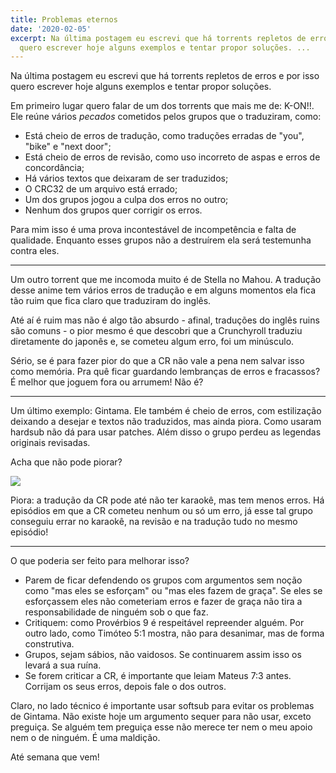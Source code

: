 ```yaml
---
title: Problemas eternos
date: '2020-02-05'
excerpt: Na última postagem eu escrevi que há torrents repletos de erros e por isso
  quero escrever hoje alguns exemplos e tentar propor soluções. ...
---
```




Na última postagem eu escrevi que há torrents repletos de erros e por isso quero escrever hoje alguns exemplos e tentar propor soluções.

Em primeiro lugar quero falar de um dos torrents que mais me de: K-ON!!. Ele reúne vários *pecados* cometidos pelos grupos que o traduziram, como:

* Está cheio de erros de tradução, como traduções erradas de "you", "bike" e "next door";
* Está cheio de erros de revisão, como uso incorreto de aspas e erros de concordância;
* Há vários textos que deixaram de ser traduzidos;
* O CRC32 de um arquivo está errado;
* Um dos grupos jogou a culpa dos erros no outro;
* Nenhum dos grupos quer corrigir os erros.

Para mim isso é uma prova incontestável de incompetência e falta de qualidade. Enquanto esses grupos não a destruírem ela será testemunha contra eles.

---


Um outro torrent que me incomoda muito é de Stella no Mahou. A tradução desse anime tem vários erros de tradução e em alguns momentos ela fica tão ruim que fica claro que traduziram do inglês.

Até aí é ruim mas não é algo tão absurdo - afinal, traduções do inglês ruins são comuns - o pior mesmo é que descobri que a Crunchyroll traduziu diretamente do japonês e, se cometeu algum erro, foi um minúsculo.

Sério, se é para fazer pior do que a CR não vale a pena nem salvar isso como memória. Pra quê ficar guardando lembranças de erros e fracassos? É melhor que joguem fora ou arrumem! Não é?

---


Um último exemplo: Gintama. Ele também é cheio de erros, com estilização deixando a desejar e textos não traduzidos, mas ainda piora. Como usaram hardsub não dá para usar patches. Além disso o grupo perdeu as legendas originais revisadas.

Acha que não pode piorar?

![](https://i.imgur.com/arFp7vj.png)

Piora: a tradução da CR pode até não ter karaokê, mas tem menos erros. Há episódios em que a CR cometeu nenhum ou só um erro, já esse tal grupo conseguiu errar no karaokê, na revisão e na tradução tudo no mesmo episódio!

---


O que poderia ser feito para melhorar isso?

* Parem de ficar defendendo os grupos com argumentos sem noção como "mas eles se esforçam" ou "mas eles fazem de graça". Se eles se esforçassem eles não cometeriam erros e fazer de graça não tira a responsabilidade de ninguém sob o que faz.
* Critiquem: como Provérbios 9 é respeitável repreender alguém. Por outro lado, como Timóteo 5:1 mostra, não para desanimar, mas de forma construtiva.
* Grupos, sejam sábios, não vaidosos. Se continuarem assim isso os levará a sua ruína.
* Se forem criticar a CR, é importante que leiam Mateus 7:3 antes. Corrijam os seus erros, depois fale o dos outros.

Claro, no lado técnico é importante usar softsub para evitar os problemas de Gintama. Não existe hoje um argumento sequer para não usar, exceto preguiça. Se alguém tem preguiça esse não merece ter nem o meu apoio nem o de ninguém. É uma maldição.

Até semana que vem!